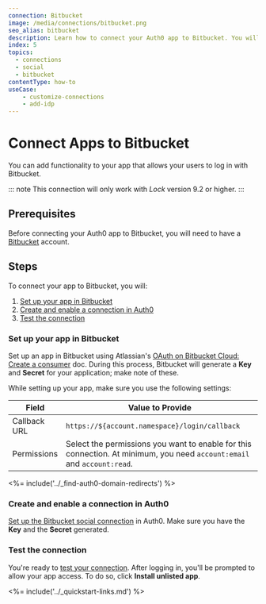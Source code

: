 ```yaml
---
connection: Bitbucket
image: /media/connections/bitbucket.png
seo_alias: bitbucket
description: Learn how to connect your Auth0 app to Bitbucket. You will need to generate keys, copy these into your Auth0 settings, and enable the connection.
index: 5
topics:
  - connections
  - social
  - bitbucket
contentType: how-to
useCase:
    - customize-connections
    - add-idp
---
```

# Connect Apps to Bitbucket

You can add functionality to your app that allows your users to log in with Bitbucket.

::: note
This connection will only work with <dfn data-key="lock">Lock</dfn> version 9.2 or higher.
:::

## Prerequisites

Before connecting your Auth0 app to Bitbucket, you will need to have a [Bitbucket](https://bitbucket.org/) account.

## Steps

To connect your app to Bitbucket, you will:

1. [Set up your app in Bitbucket](#set-up-your-app-in-bitbucket)
2. [Create and enable a connection in Auth0](#create-and-enable-a-connection-in-auth0)
3. [Test the connection](#test-the-connection)

### Set up your app in Bitbucket

Set up an app in Bitbucket using Atlassian's [OAuth on Bitbucket Cloud: Create a consumer](https://confluence.atlassian.com/bitbucket/oauth-on-bitbucket-cloud-238027431.html#OAuthonBitbucketCloud-Createaconsumer) doc. During this process, Bitbucket will generate a **Key** and **Secret** for your application; make note of these.

While setting up your app, make sure you use the following settings:

| Field | Value to Provide |
| - | - |
| Callback URL | `https://${account.namespace}/login/callback` |
| Permissions | Select the permissions you want to enable for this connection. At minimum, you need `account:email` and `account:read`. |

<%= include('../_find-auth0-domain-redirects') %>

### Create and enable a connection in Auth0

[Set up the Bitbucket social connection](/dashboard/guides/connections/set-up-connections-social) in Auth0. Make sure you have the **Key** and the **Secret** generated.

### Test the connection

You're ready to [test your connection](/dashboard/guides/connections/test-connections-social). After logging in, you'll be prompted to allow your app access. To do so, click **Install unlisted app**.

<%= include('../_quickstart-links.md') %>
